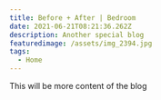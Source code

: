 ```yaml
---
title: Before + After | Bedroom
date: 2021-06-21T08:21:36.262Z
description: Another special blog
featuredimage: /assets/img_2394.jpg
tags:
  - Home
---
```

This will be more content of the blog
